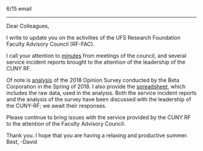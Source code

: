 
6/15 email

----

Dear Colleagues, 
 
I write to update you on the activities of the UFS Research Foundation Faculty Advisory Council (RF-FAC). 
 
I call your attention to [minutes](https://www.dropbox.com/sh/831i5rd7rbyts07/AAAnBeguAcDRD59B3a_kn7u5a?dl=0) from meetings of the council, and several service incident reports brought to the attention of the leadership of the CUNY RF.  
 
Of note is [analysis](https://www.dropbox.com/s/bhqnub9cpz6y6k5/19-120619-CUNY-UFS-RF-FAC-2018-Beta-RF-Survey-Analysis-Rev-061320.pdf?dl=0) of the 2018 Opinion Survey conducted by the Beta Corporation in the Spring of 2018.  I also provide the [spreadsheet](https://www.dropbox.com/s/29ixw317jcccvx7/19-120619e-CUNY-UFS-RF-FAC-2018-Beta-RF-Survey-Raw-Data-Analysis.xlsx?dl=0), which includes the raw data, used in the analysis.   Both the service incident reports and the analysis of the survey have been discussed with the leadership of the CUNY-RF; we await their responses. 
 
Please continue to bring issues with the service provided by the CUNY RF to the attention of the Faculty Advisory Council.  
 
Thank you.   I hope that you are having a relaxing and productive summer.    Best,  -David
 
